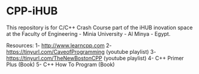 # CPP-iHUB

This repository is for C/C++ Crash Course part of the iHUB inovation space at the Faculty of Engineering - Minia University - Al Minya - Egypt.

Resources:
1- http://www.learncpp.com
2- https://tinyurl.com/CaveofProgramming  (youtube playlist)
3- https://tinyurl.com/TheNewBostonCPP    (youtube playlist)
4- C++ Primer Plus (Book)
5- C++ How To Program  (Book)
  
